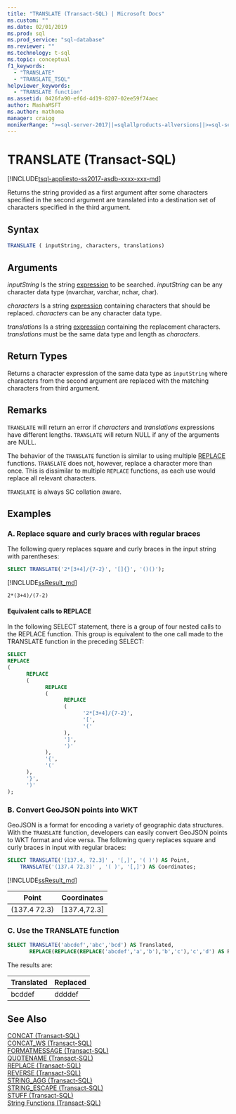 ```yaml
---
title: "TRANSLATE (Transact-SQL) | Microsoft Docs"
ms.custom: ""
ms.date: 02/01/2019
ms.prod: sql
ms.prod_service: "sql-database"
ms.reviewer: ""
ms.technology: t-sql
ms.topic: conceptual
f1_keywords: 
  - "TRANSLATE"
  - "TRANSLATE_TSQL"
helpviewer_keywords: 
  - "TRANSLATE function"
ms.assetid: 0426fa90-ef6d-4d19-8207-02ee59f74aec
author: MashaMSFT
ms.author: mathoma
manager: craigg
monikerRange: ">=sql-server-2017||=sqlallproducts-allversions||>=sql-server-linux-2017||=azuresqldb-mi-current"
---
```

# TRANSLATE (Transact-SQL)

[!INCLUDE[tsql-appliesto-ss2017-asdb-xxxx-xxx-md](../../includes/tsql-appliesto-ss2017-asdb-xxxx-xxx-md.md)]

Returns the string provided as a first argument after some characters specified in the second argument are translated into a destination set of characters specified in the third argument.

## Syntax

```sql
TRANSLATE ( inputString, characters, translations)
```

## Arguments

 *inputString*
 Is the string [expression](../../t-sql/language-elements/expressions-transact-sql.md) to be searched. *inputString* can be any character data type (nvarchar, varchar, nchar, char).

 *characters*
 Is a string [expression](../../t-sql/language-elements/expressions-transact-sql.md) containing characters that should be replaced. *characters* can be any character data type.

*translations*
 Is a string [expression](../../t-sql/language-elements/expressions-transact-sql.md) containing the replacement characters. *translations* must be the same data type and length as *characters*.

## Return Types

Returns a character expression of the same data type as `inputString` where characters from the second argument are replaced with the matching characters from third argument.

## Remarks

`TRANSLATE` will return an error if *characters* and *translations* expressions have different lengths. `TRANSLATE` will return NULL if any of the arguments are NULL.  

The behavior of the `TRANSLATE` function is similar to using multiple [REPLACE](../../t-sql/functions/replace-transact-sql.md) functions. `TRANSLATE` does not, however, replace a character more than once. This is dissimilar to multiple `REPLACE` functions, as each use would replace all relevant characters. 

`TRANSLATE` is always SC collation aware.

## Examples

### A. Replace square and curly braces with regular braces

The following query replaces square and curly braces in the input string with parentheses:

```sql
SELECT TRANSLATE('2*[3+4]/{7-2}', '[]{}', '()()');
```

[!INCLUDE[ssResult_md](../../includes/ssresult-md.md)]

```plain_text
2*(3+4)/(7-2)
```

#### Equivalent calls to REPLACE

In the following SELECT statement, there is a group of four nested calls to the REPLACE function. This group is equivalent to the one call made to the TRANSLATE function in the preceding SELECT:

```sql
SELECT
REPLACE
(
      REPLACE
      (
            REPLACE
            (
                  REPLACE
                  (
                        '2*[3+4]/{7-2}',
                        '[',
                        '('
                  ),
                  ']',
                  ')'
            ),
            '{',
            '('
      ),
      '}',
      ')'
);
```

### B. Convert GeoJSON points into WKT

GeoJSON is a format for encoding a variety of geographic data structures. With the `TRANSLATE` function, developers can easily convert GeoJSON points to WKT format and vice versa. The following query replaces square and curly braces in input  with regular braces:

```sql
SELECT TRANSLATE('[137.4, 72.3]' , '[,]', '( )') AS Point,
    TRANSLATE('(137.4 72.3)' , '( )', '[,]') AS Coordinates;
```

[!INCLUDE[ssResult_md](../../includes/ssresult-md.md)]

|Point  |Coordinates |  
|---------|--------- |
|(137.4  72.3) |[137.4,72.3] |

### C. Use the TRANSLATE function

```sql
SELECT TRANSLATE('abcdef','abc','bcd') AS Translated,
       REPLACE(REPLACE(REPLACE('abcdef','a','b'),'b','c'),'c','d') AS Replaced;
```

The results are:

| Translated | Replaced |  
| ---------|--------- |
| bcddef | ddddef |


## See Also

 [CONCAT &#40;Transact-SQL&#41;](../../t-sql/functions/concat-transact-sql.md)  
 [CONCAT_WS &#40;Transact-SQL&#41;](../../t-sql/functions/concat-ws-transact-sql.md)  
 [FORMATMESSAGE &#40;Transact-SQL&#41;](../../t-sql/functions/formatmessage-transact-sql.md)  
 [QUOTENAME &#40;Transact-SQL&#41;](../../t-sql/functions/quotename-transact-sql.md)  
 [REPLACE &#40;Transact-SQL&#41;](../../t-sql/functions/replace-transact-sql.md)  
 [REVERSE &#40;Transact-SQL&#41;](../../t-sql/functions/reverse-transact-sql.md)  
 [STRING_AGG &#40;Transact-SQL&#41;](../../t-sql/functions/string-agg-transact-sql.md)  
 [STRING_ESCAPE &#40;Transact-SQL&#41;](../../t-sql/functions/string-escape-transact-sql.md)  
 [STUFF &#40;Transact-SQL&#41;](../../t-sql/functions/stuff-transact-sql.md)  
 [String Functions (Transact-SQL)](../../t-sql/functions/string-functions-transact-sql.md)
